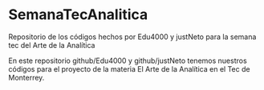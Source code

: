 # SemanaTecAnalitica
 Repositorio de los códigos hechos por Edu4000 y justNeto para la semana tec del Arte de la Analítica


 En este repositorio github/Edu4000 y github/justNeto tenemos nuestros códigos para el proyecto de la materia El Arte de la Analítica en el Tec de Monterrey.
